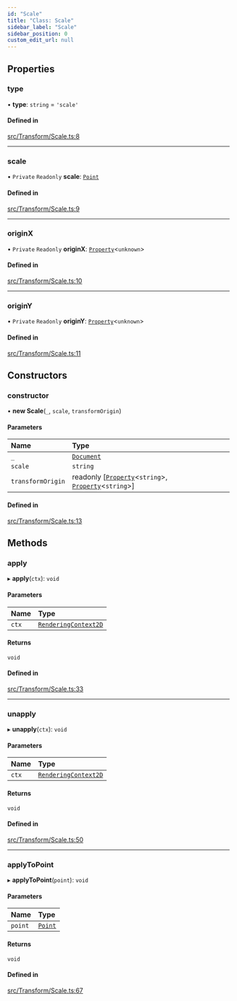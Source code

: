 ```yaml
---
id: "Scale"
title: "Class: Scale"
sidebar_label: "Scale"
sidebar_position: 0
custom_edit_url: null
---
```


## Properties

### type

• **type**: `string` = `'scale'`

#### Defined in

[src/Transform/Scale.ts:8](https://github.com/canvg/canvg/blob/5c58ee8/src/Transform/Scale.ts#L8)

___

### scale

• `Private` `Readonly` **scale**: [`Point`](Point.md)

#### Defined in

[src/Transform/Scale.ts:9](https://github.com/canvg/canvg/blob/5c58ee8/src/Transform/Scale.ts#L9)

___

### originX

• `Private` `Readonly` **originX**: [`Property`](Property.md)<`unknown`\>

#### Defined in

[src/Transform/Scale.ts:10](https://github.com/canvg/canvg/blob/5c58ee8/src/Transform/Scale.ts#L10)

___

### originY

• `Private` `Readonly` **originY**: [`Property`](Property.md)<`unknown`\>

#### Defined in

[src/Transform/Scale.ts:11](https://github.com/canvg/canvg/blob/5c58ee8/src/Transform/Scale.ts#L11)

## Constructors

### constructor

• **new Scale**(`_`, `scale`, `transformOrigin`)

#### Parameters

| Name | Type |
| :------ | :------ |
| `_` | [`Document`](Document.md) |
| `scale` | `string` |
| `transformOrigin` | readonly [[`Property`](Property.md)<`string`\>, [`Property`](Property.md)<`string`\>] |

#### Defined in

[src/Transform/Scale.ts:13](https://github.com/canvg/canvg/blob/5c58ee8/src/Transform/Scale.ts#L13)

## Methods

### apply

▸ **apply**(`ctx`): `void`

#### Parameters

| Name | Type |
| :------ | :------ |
| `ctx` | [`RenderingContext2D`](../#renderingcontext2d) |

#### Returns

`void`

#### Defined in

[src/Transform/Scale.ts:33](https://github.com/canvg/canvg/blob/5c58ee8/src/Transform/Scale.ts#L33)

___

### unapply

▸ **unapply**(`ctx`): `void`

#### Parameters

| Name | Type |
| :------ | :------ |
| `ctx` | [`RenderingContext2D`](../#renderingcontext2d) |

#### Returns

`void`

#### Defined in

[src/Transform/Scale.ts:50](https://github.com/canvg/canvg/blob/5c58ee8/src/Transform/Scale.ts#L50)

___

### applyToPoint

▸ **applyToPoint**(`point`): `void`

#### Parameters

| Name | Type |
| :------ | :------ |
| `point` | [`Point`](Point.md) |

#### Returns

`void`

#### Defined in

[src/Transform/Scale.ts:67](https://github.com/canvg/canvg/blob/5c58ee8/src/Transform/Scale.ts#L67)

